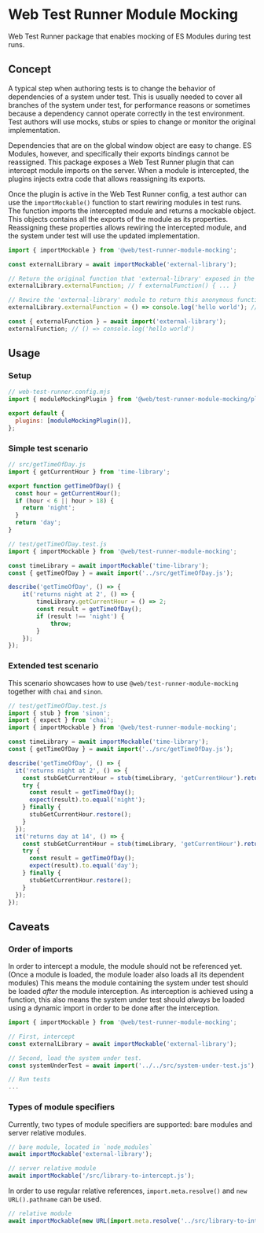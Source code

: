 # Web Test Runner Module Mocking

Web Test Runner package that enables mocking of ES Modules during test runs.

## Concept

A typical step when authoring tests is to change the behavior of dependencies of a system under test. This is usually needed to cover all branches of the system under test, for performance reasons or sometimes because a dependency cannot operate correctly in the test environment. Test authors will use mocks, stubs or spies to change or monitor the original implementation.

Dependencies that are on the global window object are easy to change. ES Modules, however, and specifically their exports bindings cannot be reassigned. This package exposes a Web Test Runner plugin that can intercept module imports on the server. When a module is intercepted, the plugins injects extra code that allows reassigning its exports.

Once the plugin is active in the Web Test Runner config, a test author can use the `importMockable()` function to start rewiring modules in test runs. The function imports the intercepted module and returns a mockable object. This objects contains all the exports of the module as its properties. Reassigning these properties allows rewiring the intercepted module, and the system under test will use the updated implementation.

```js
import { importMockable } from '@web/test-runner-module-mocking';

const externalLibrary = await importMockable('external-library');

// Return the original function that 'external-library' exposed in the `externalFunction` named export
externalLibrary.externalFunction; // f externalFunction() { ... }

// Rewire the 'external-library' module to return this anonymous function as the `externalFunction` export
externalLibrary.externalFunction = () => console.log('hello world'); // () => console.log('hello world')

const { externalFunction } = await import('external-library');
externalFunction; // () => console.log('hello world')
```

## Usage

### Setup

```js
// web-test-runner.config.mjs
import { moduleMockingPlugin } from '@web/test-runner-module-mocking/plugin.js';

export default {
  plugins: [moduleMockingPlugin()],
};
```

### Simple test scenario

```js
// src/getTimeOfDay.js
import { getCurrentHour } from 'time-library';

export function getTimeOfDay() {
  const hour = getCurrentHour();
  if (hour < 6 || hour > 18) {
    return 'night';
  }
  return 'day';
}
```

```js
// test/getTimeOfDay.test.js
import { importMockable } from '@web/test-runner-module-mocking';

const timeLibrary = await importMockable('time-library');
const { getTimeOfDay } = await import('../src/getTimeOfDay.js');

describe('getTimeOfDay', () => {
    it('returns night at 2', () => {
        timeLibrary.getCurrentHour = () => 2;
        const result = getTimeOfDay();
        if (result !== 'night') {
            throw;
        }
    });
});
```

### Extended test scenario

This scenario showcases how to use `@web/test-runner-module-mocking` together with `chai` and `sinon`.

```js
// test/getTimeOfDay.test.js
import { stub } from 'sinon';
import { expect } from 'chai';
import { importMockable } from '@web/test-runner-module-mocking';

const timeLibrary = await importMockable('time-library');
const { getTimeOfDay } = await import('../src/getTimeOfDay.js');

describe('getTimeOfDay', () => {
  it('returns night at 2', () => {
    const stubGetCurrentHour = stub(timeLibrary, 'getCurrentHour').returns(2);
    try {
      const result = getTimeOfDay();
      expect(result).to.equal('night');
    } finally {
      stubGetCurrentHour.restore();
    }
  });
  it('returns day at 14', () => {
    const stubGetCurrentHour = stub(timeLibrary, 'getCurrentHour').returns(14);
    try {
      const result = getTimeOfDay();
      expect(result).to.equal('day');
    } finally {
      stubGetCurrentHour.restore();
    }
  });
});
```

## Caveats

### Order of imports

In order to intercept a module, the module should not be referenced yet. (Once a module is loaded, the module loader also loads all its dependent modules) This means the module containing the system under test should be loaded _after_ the module interception. As interception is achieved using a function, this also means the system under test should _always_ be loaded using a dynamic import in order to be done after the interception.

```js
import { importMockable } from '@web/test-runner-module-mocking';

// First, intercept
const externalLibrary = await importMockable('external-library');

// Second, load the system under test.
const systemUnderTest = await import('../../src/system-under-test.js');

// Run tests
...
```

### Types of module specifiers

Currently, two types of module specifiers are supported: bare modules and server relative modules.

```javascript
// bare module, located in `node_modules`
await importMockable('external-library');

// server relative module
await importMockable('/src/library-to-intercept.js');
```

In order to use regular relative references, `import.meta.resolve()` and `new URL().pathname` can be used.

```javascript
// relative module
await importMockable(new URL(import.meta.resolve('../src/library-to-intercept.js')).pathname);
```
